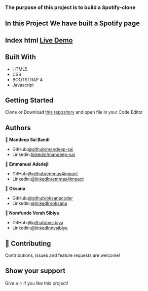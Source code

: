 ### The purpose of this project is to build a Spotify-clone
## In this Project We have built a Spotify page
## Index html [Live Demo](https://rawcdn.githack.com/emmas4impact/Buildweek1-Spotify-Clone/2924c31de15eaff07b27dc35387382828235365b/login.html)

## Built With
- HTML5
- CSS
- BOOTSTRAP 4
- Javascript
## Getting Started
Clone or Download [this repository](https://rawcdn.githack.com/emmas4impact/Buildweek1-Spotify-Clone/1ac0aff38f626d61cb57013665817f3f4c66cb19/login.html) and open file in your Code Editor
## Authors
:bust_in_silhouette: **Mandeep Sai Bandi**
- GitHub:[@github/mandeep-sai](https://github.com/Mandeep-Sai)
- Linkedin:[linkedin/mandeep-sai](https://www.linkedin.com/in/mandeep-sai-5297b1104/)

:bust_in_silhouette: **Emmanuel Adedeji**
- GitHub:[@github/emmas4impact](https://github.com/emmas4impact)
- Linkedin:[@linkedIn/emmas4impact](https://www.linkedin.com/in/emmas4impact/)

:bust_in_silhouette: **Oksana**
- GitHub:[@github/oksanacoder](https://github.com/OksanaCoder)
- Linkedin:[@linkedIn/oksana](https://www.linkedin.com/in/ksena19/)


:bust_in_silhouette: **Nomfundo Verah Sibiya**
- GitHub:[@github/nvsibiya](https://github.com/nvsibiya)
- Linkedin:[@linkedInnvsibiya](http://linkedin.com/in/nomfundo-verah-sibiya-7180714b)
## :handshake: Contributing
Contributions, issues and feature requests are welcome!

## Show your support
Give a :star:️ if you like this project!

